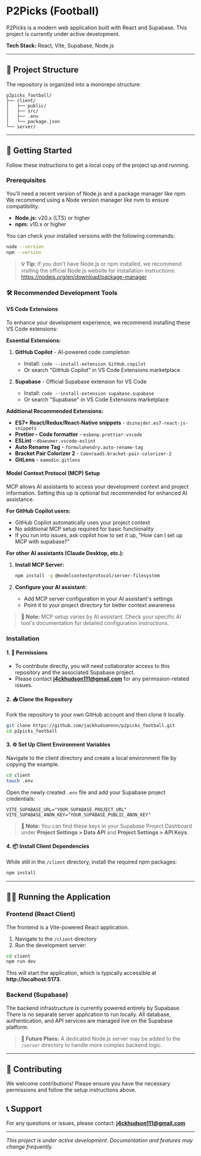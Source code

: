 # P2Picks (Football)

P2Picks is a modern web application built with React and Supabase. This project is currently under active development.

**Tech Stack:** React, Vite, Supabase, Node.js

---

## 📁 Project Structure

The repository is organized into a monorepo structure:

```
p2picks_football/
├── client/
│   ├── public/
│   ├── src/
│   ├── .env
│   └── package.json
└── server/
```

---

## 🚀 Getting Started

Follow these instructions to get a local copy of the project up and running.

### Prerequisites

You'll need a recent version of Node.js and a package manager like npm. We recommend using a Node version manager like nvm to ensure compatibility.

- **Node.js:** v20.x (LTS) or higher
- **npm:** v10.x or higher

You can check your installed versions with the following commands:

```bash
node --version
npm --version
```

> **💡 Tip:** If you don't have Node.js or npm installed, we recommend visiting the official Node.js website for installation instructions: https://nodejs.org/en/download/package-manager

### 🛠️ Recommended Development Tools

#### VS Code Extensions

To enhance your development experience, we recommend installing these VS Code extensions:

**Essential Extensions:**
1. **GitHub Copilot** - AI-powered code completion
   - Install: `code --install-extension GitHub.copilot`
   - Or search "GitHub Copilot" in VS Code Extensions marketplace

2. **Supabase** - Official Supabase extension for VS Code
   - Install: `code --install-extension supabase.supabase`
   - Or search "Supabase" in VS Code Extensions marketplace

**Additional Recommended Extensions:**
- **ES7+ React/Redux/React-Native snippets** - `dsznajder.es7-react-js-snippets`
- **Prettier - Code formatter** - `esbenp.prettier-vscode`
- **ESLint** - `dbaeumer.vscode-eslint`
- **Auto Rename Tag** - `formulahendry.auto-rename-tag`
- **Bracket Pair Colorizer 2** - `CoenraadS.bracket-pair-colorizer-2`
- **GitLens** - `eamodio.gitlens`

#### Model Context Protocol (MCP) Setup

MCP allows AI assistants to access your development context and project information. Setting this up is optional but recommended for enhanced AI assistance.

**For GitHub Copilot users:**
- GitHub Copilot automatically uses your project context
- No additional MCP setup required for basic functionality
- If you run into issues, ask copilot how to set it up, "How can I set up MCP with supabase?"

**For other AI assistants (Claude Desktop, etc.):**
1. **Install MCP Server:**
   ```bash
   npm install -g @modelcontextprotocol/server-filesystem
   ```

2. **Configure your AI assistant:**
   - Add MCP server configuration in your AI assistant's settings
   - Point it to your project directory for better context awareness

> **📌 Note:** MCP setup varies by AI assistant. Check your specific AI tool's documentation for detailed configuration instructions.

### Installation

#### 1. 🔐 Permissions

- To contribute directly, you will need collaborator access to this repository and the associated Supabase project.
- Please contact **j4ckhudson111@gmail.com** for any permission-related issues.

#### 2. 📥 Clone the Repository

Fork the repository to your own GitHub account and then clone it locally.

```bash
git clone https://github.com/jackhudsonnnn/p2picks_football.git
cd p2picks_football
```

#### 3. ⚙️ Set Up Client Environment Variables

Navigate to the client directory and create a local environment file by copying the example.

```bash
cd client
touch .env
```

Open the newly created `.env` file and add your Supabase project credentials:

```env
VITE_SUPABASE_URL="YOUR_SUPABASE_PROJECT_URL"
VITE_SUPABASE_ANON_KEY="YOUR_SUPABASE_PUBLIC_ANON_KEY"
```

> **📌 Note:** You can find these keys in your Supabase Project Dashboard under **Project Settings > Data API** and **Project Settings > API Keys**.

#### 4. 📦 Install Client Dependencies

While still in the `/client` directory, install the required npm packages:

```bash
npm install
```

---

## 🏃‍♂️ Running the Application

### Frontend (React Client)

The frontend is a Vite-powered React application.

1. Navigate to the `/client` directory
2. Run the development server:

```bash
cd client
npm run dev
```

This will start the application, which is typically accessible at **http://localhost:5173**.

### Backend (Supabase)

The backend infrastructure is currently powered entirely by Supabase. There is no separate server application to run locally. All database, authentication, and API services are managed live on the Supabase platform.

> **🔮 Future Plans:** A dedicated Node.js server may be added to the `/server` directory to handle more complex backend logic.

---

## 📝 Contributing

We welcome contributions! Please ensure you have the necessary permissions and follow the setup instructions above.

## 📞 Support

For any questions or issues, please contact: **j4ckhudson111@gmail.com**

---

*This project is under active development. Documentation and features may change frequently.*
